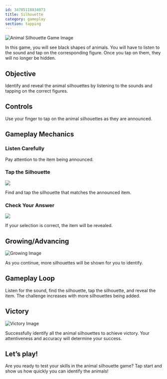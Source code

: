 ```yaml
---
id: 34785118834073
title: Silhouette
category: gameplay
section: tapping
---
```

![Animal Silhouette Game Image](https://help.studycat.com/hc/article_attachments/34915780007577)

In this game, you will see black shapes of animals. You will have to listen to the sound and tap on the corresponding figure. Once you tap on them, they will no longer be hidden.

Objective
---------

Identify and reveal the animal silhouettes by listening to the sounds and tapping on the correct figures.

Controls
--------

Use your finger to tap on the animal silhouettes as they are announced.

Gameplay Mechanics
------------------

### Listen Carefully

Pay attention to the item being announced.

### Tap the Silhouette

![](https://help.studycat.com/hc/article_attachments/34785088097433)

Find and tap the silhouette that matches the announced item.

### Check Your Answer

![](https://help.studycat.com/hc/article_attachments/34785088100761)

If your selection is correct, the item will be revealed.

Growing/Advancing
-----------------

![Growing Image](https://help.studycat.com/hc/article_attachments/34915749569049)

As you continue, more silhouettes will be shown for you to identify.

Gameplay Loop
-------------

Listen for the sound, find the silhouette, tap the silhouette, and reveal the item. The challenge increases with more silhouettes being added.

Victory
-------

![Victory Image](https://help.studycat.com/hc/article_attachments/34915749571993)

Successfully identify all the animal silhouettes to achieve victory. Your attentiveness and accuracy will determine your success.

Let’s play!
-----------

Are you ready to test your skills in the animal silhouette game? Tap start and show us how quickly you can identify the animals!